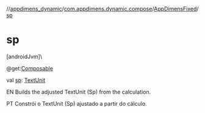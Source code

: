 //[appdimens_dynamic](../../../README.md)/[com.appdimens.dynamic.compose](../README.md)/[AppDimensFixed](README.md)/[sp](sp.md)

# sp

[androidJvm]\

@get:[Composable](https://developer.android.com/reference/kotlin/androidx/compose/runtime/Composable.html)

val [sp](sp.md): [TextUnit](https://developer.android.com/reference/kotlin/androidx/compose/ui/unit/TextUnit.html)

EN Builds the adjusted TextUnit (Sp) from the calculation.

PT Constrói o TextUnit (Sp) ajustado a partir do cálculo.
